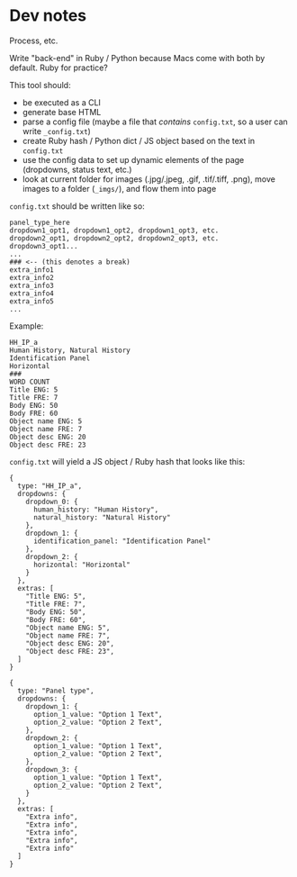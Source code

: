 # Dev notes
Process, etc.

Write "back-end" in Ruby / Python because Macs come with both by default. Ruby for practice?

This tool should:
- be executed as a CLI
- generate base HTML
- parse a config file (maybe a file that *contains* `config.txt`, so a user can write `_config.txt`)
- create Ruby hash / Python dict / JS object based on the text in `config.txt`
- use the config data to set up dynamic elements of the page (dropdowns, status text, etc.)
- look at current folder for images (.jpg/.jpeg, .gif, .tif/.tiff, .png), move images to a folder (`_imgs/`), and flow them into page

`config.txt` should be written like so:
```
panel_type_here
dropdown1_opt1, dropdown1_opt2, dropdown1_opt3, etc.
dropdown2_opt1, dropdown2_opt2, dropdown2_opt3, etc.
dropdown3_opt1...
...
### <-- (this denotes a break)
extra_info1
extra_info2
extra_info3
extra_info4
extra_info5
...
```

Example:
```
HH_IP_a
Human History, Natural History
Identification Panel
Horizontal
###
WORD COUNT
Title ENG: 5
Title FRE: 7
Body ENG: 50
Body FRE: 60
Object name ENG: 5
Object name FRE: 7
Object desc ENG: 20
Object desc FRE: 23
```

`config.txt` will yield a JS object / Ruby hash that looks like this:
```
{
  type: "HH_IP_a",
  dropdowns: {
    dropdown_0: {
      human_history: "Human History",
      natural_history: "Natural History"
    },
    dropdown_1: {
      identification_panel: "Identification Panel"
    },
    dropdown_2: {
      horizontal: "Horizontal"
    }
  },
  extras: [
    "Title ENG: 5",
    "Title FRE: 7",
    "Body ENG: 50",
    "Body FRE: 60",
    "Object name ENG: 5",
    "Object name FRE: 7",
    "Object desc ENG: 20",
    "Object desc FRE: 23",
  ]
}
```

```
{
  type: "Panel type",
  dropdowns: {
    dropdown_1: {
      option_1_value: "Option 1 Text",
      option_2_value: "Option 2 Text",
    },
    dropdown_2: {
      option_1_value: "Option 1 Text",
      option_2_value: "Option 2 Text",
    },
    dropdown_3: {
      option_1_value: "Option 1 Text",
      option_2_value: "Option 2 Text",
    }
  },
  extras: [
    "Extra info",
    "Extra info",
    "Extra info",
    "Extra info",
    "Extra info"
  ]
}
```
